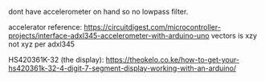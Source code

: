 dont have accelerometer on hand so no lowpass filter. 

accelerator reference: https://circuitdigest.com/microcontroller-projects/interface-adxl345-accelerometer-with-arduino-uno
vectors is xzy not xyz per adxl345

HS420361K-32 (the display): https://theokelo.co.ke/how-to-get-your-hs420361k-32-4-digit-7-segment-display-working-with-an-arduino/
